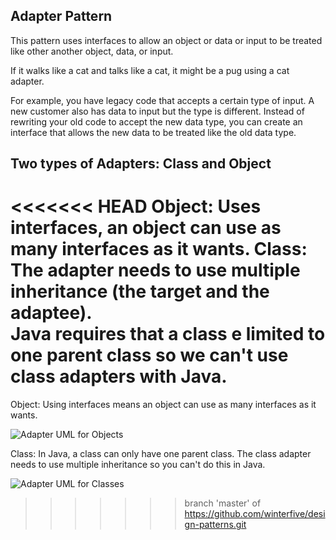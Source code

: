 ## Adapter Pattern

This pattern uses interfaces to allow an object or data or input to be treated like other another object, data, or input.

If it walks like a cat and talks like a cat, it might be a pug using a cat adapter.
  
For example, you have legacy code that accepts a certain type of input.  A new customer also has data
to input but the type is different.  Instead of rewriting your old code to accept the new data type,
you can create an interface that allows the new data to be treated like the old data type.

## Two types of Adapters: Class and Object

<<<<<<< HEAD
Object: Uses interfaces, an object can use as many interfaces as it wants.
Class:  The adapter needs to use multiple inheritance (the target and the adaptee).  
	Java requires that a class e limited to one parent class so we can't use
	class adapters with Java.
=======
Object: Using interfaces means an object can use as many interfaces as it wants.  

![Adapter UML for Objects](https://user-images.githubusercontent.com/22779199/36567411-54e9367c-17f4-11e8-8d1a-7dcd883e9a9f.jpg)  

Class:  In Java, a class can only have one parent class.  The class adapter needs to use
	multiple inheritance so you can't do this in Java.
	
![Adapter UML for Classes](https://user-images.githubusercontent.com/22779199/36567477-895ebc06-17f4-11e8-91d7-f39f4aa9ffcd.jpg)  
>>>>>>> branch 'master' of https://github.com/winterfive/design-patterns.git
